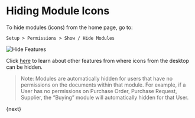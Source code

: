<!-- add-breadcrumbs -->
# Hiding Module Icons

To hide modules (icons) from the home page, go to:

`Setup > Permissions > Show / Hide Modules`

<img alt="Hide Features" class="screenshot" src="/docs/assets/img/customize/show-hide-modules.png">

Click [here](/docs/user/manual/en/customize-erpnext/articles/module-visibility.html) to learn about other features from where icons from the desktop can be hidden.

> Note: Modules are automatically hidden for users that have no permissions on the documents within that module. For example, if a User has no permissions on Purchase Order, Purchase Request, Supplier, the “Buying” module will automatically hidden for that User.

{next}
